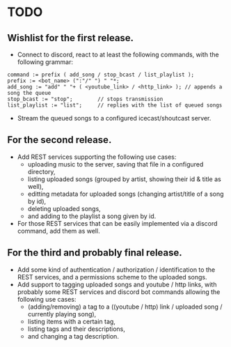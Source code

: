 # TODO
## Wishlist for the first release.
* Connect to discord, react to at least the following commands, with the following grammar:
```
command := prefix ( add_song / stop_bcast / list_playlist );
prefix := <bot_name> (":"/" ") " "*;
add_song := "add" " "+ ( <youtube_link> / <http_link> ); // appends a song the queue
stop_bcast := "stop";        // stops transmission
list_playlist := "list";     // replies with the list of queued songs
```
* Stream the queued songs to a configured icecast/shoutcast server.

## For the second release.
* Add REST services supporting the following use cases:
  * uploading music to the server, saving that file in a configured directory,
  * listing uploaded songs (grouped by artist, showing their id & title as well),
  * editting metadata for uploaded songs (changing artist/title of a song by id),
  * deleting uploaded songs,
  * and adding to the playlist a song given by id.
* For those REST services that can be easily implemented via a discord command, add them as well.

## For the third and probably final release.
* Add some kind of authentication / authorization / identification to the REST services, and a permissions scheme to the uploaded songs.
* Add support to tagging uploaded songs and youtube / http links, with probably some REST services and discord bot commands allowing the following use cases:
  * (adding/removing) a tag to a ((youtube / http) link / uploaded song / currently playing song),
  * listing items with a certain tag,
  * listing tags and their descriptions,
  * and changing a tag description.
